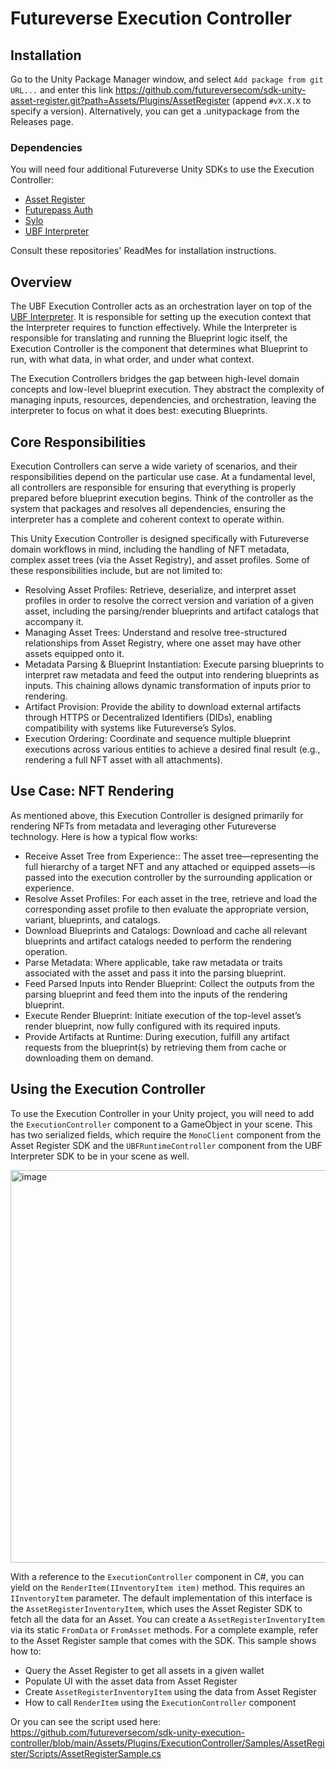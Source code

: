 # Futureverse Execution Controller

## Installation

Go to the Unity Package Manager window, and select `Add package from git URL...` and enter this link https://github.com/futureversecom/sdk-unity-asset-register.git?path=Assets/Plugins/AssetRegister (append `#vX.X.X` to specify a version). Alternatively, you can get a .unitypackage from the Releases page.

### Dependencies
You will need four additional Futureverse Unity SDKs to use the Execution Controller:
* [Asset Register](https://github.com/futureversecom/sdk-unity-asset-register)
* [Futurepass Auth](https://github.com/futureversecom/sdk-unity-futurepass/)
* [Sylo](https://github.com/futureversecom/sdk-unity-sylo)
* [UBF Interpreter](https://github.com/futureversecom/sdk-unity-ubf)

Consult these repositories' ReadMes for installation instructions.

## Overview

The UBF Execution Controller acts as an orchestration layer on top of the [UBF Interpreter](https://github.com/futureversecom/sdk-unity-ubf). It is responsible for setting up the execution context that the Interpreter requires to function effectively. While the Interpreter is responsible for translating and running the Blueprint logic itself, the Execution Controller is the component that determines what Blueprint to run, with what data, in what order, and under what context.

The Execution Controllers bridges the gap between high-level domain concepts and low-level blueprint execution. They abstract the complexity of managing inputs, resources, dependencies, and orchestration, leaving the interpreter to focus on what it does best: executing Blueprints.
​
## Core Responsibilities

Execution Controllers can serve a wide variety of scenarios, and their responsibilities depend on the particular use case. At a fundamental level, all controllers are responsible for ensuring that everything is properly prepared before blueprint execution begins. Think of the controller as the system that packages and resolves all dependencies, ensuring the interpreter has a complete and coherent context to operate within.

This Unity Execution Controller is designed specifically with Futureverse domain workflows in mind, including the handling of NFT metadata, complex asset trees (via the Asset Registry), and asset profiles. Some of these responsibilities include, but are not limited to:

* Resolving Asset Profiles: Retrieve, deserialize, and interpret asset profiles in order to resolve the correct version and variation of a given asset, including the parsing/render blueprints and artifact catalogs that accompany it.
* Managing Asset Trees: Understand and resolve tree-structured relationships from Asset Registry, where one asset may have other assets equipped onto it.
* Metadata Parsing & Blueprint Instantiation: Execute parsing blueprints to interpret raw metadata and feed the output into rendering blueprints as inputs. This chaining allows dynamic transformation of inputs prior to rendering.
* Artifact Provision: Provide the ability to download external artifacts through HTTPS or Decentralized Identifiers (DIDs), enabling compatibility with systems like Futureverse’s Sylos.
* Execution Ordering: Coordinate and sequence multiple blueprint executions across various entities to achieve a desired final result (e.g., rendering a full NFT asset with all attachments).

## Use Case: NFT Rendering

As mentioned above, this Execution Controller is designed primarily for rendering NFTs from metadata and leveraging other Futureverse technology. Here is how a typical flow works:

* Receive Asset Tree from Experience:: The asset tree—representing the full hierarchy of a target NFT and any attached or equipped assets—is passed into the execution controller by the surrounding application or experience.
* Resolve Asset Profiles: For each asset in the tree, retrieve and load the corresponding asset profile to then evaluate the appropriate version, variant, blueprints, and catalogs.
* Download Blueprints and Catalogs: Download and cache all relevant blueprints and artifact catalogs needed to perform the rendering operation.
* Parse Metadata: Where applicable, take raw metadata or traits associated with the asset and pass it into the parsing blueprint.
* Feed Parsed Inputs into Render Blueprint: Collect the outputs from the parsing blueprint and feed them into the inputs of the rendering blueprint.
* Execute Render Blueprint: Initiate execution of the top-level asset’s render blueprint, now fully configured with its required inputs.
* Provide Artifacts at Runtime: During execution, fulfill any artifact requests from the blueprint(s) by retrieving them from cache or downloading them on demand.

## Using the Execution Controller

To use the Execution Controller in your Unity project, you will need to add the `ExecutionController` component to a GameObject in your scene. This has two serialized fields, which require the `MonoClient` component from the Asset Register SDK and the `UBFRuntimeController` component from the UBF Interpreter SDK to be in your scene as well. 

<img width="612" height="628" alt="image" src="https://github.com/user-attachments/assets/c8dc002d-464f-489a-84c6-fa35f2d4d16a" />

With a reference to the `ExecutionController` component in C#, you can yield on the `RenderItem(IInventoryItem item)` method. This requires an `IInventoryItem` parameter. The default implementation of this interface is the `AssetRegisterInventoryItem`, which uses the Asset Register SDK to fetch all the data for an Asset. You can create a `AssetRegisterInventoryItem` via its static `FromData` or `FromAsset` methods. For a complete example, refer to the Asset Register sample that comes with the SDK. This sample shows how to:

* Query the Asset Register to get all assets in a given wallet
* Populate UI with the asset data from Asset Register
* Create `AssetRegisterInventoryItem` using the data from Asset Register
* How to call `RenderItem` using the `ExecutionController` component

Or you can see the script used here: https://github.com/futureversecom/sdk-unity-execution-controller/blob/main/Assets/Plugins/ExecutionController/Samples/AssetRegister/Scripts/AssetRegisterSample.cs
